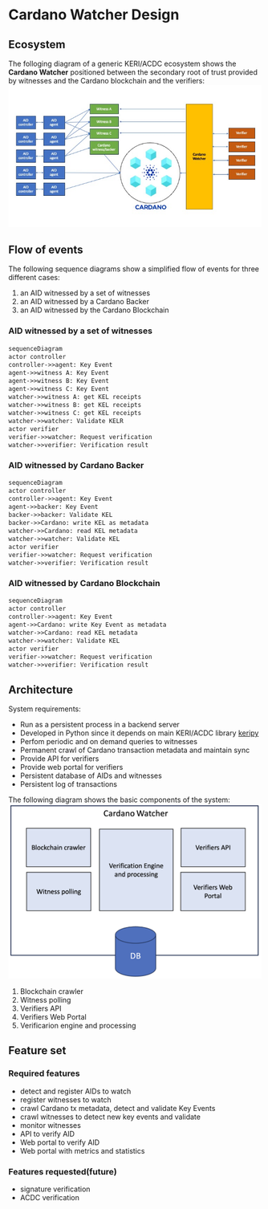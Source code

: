 # Cardano Watcher Design

## Ecosystem
The folloging diagram of a generic KERI/ACDC ecosystem shows the **Cardano Watcher** positioned between the secondary root of trust provided by witnesses and the Cardano blockchain and the verifiers:
![Ecosystem](Cardano_Watcher_Ecosystem.jpg)

## Flow of events
The following sequence diagrams show a simplified flow of events for three different cases:
1. an AID witnessed by a set of witnesses
2. an AID witnessed by a Cardano Backer
3. an AID witnessed by the Cardano Blockchain

### AID witnessed by a set of witnesses
```mermaid
sequenceDiagram
actor controller
controller->>agent: Key Event
agent->>witness A: Key Event
agent->>witness B: Key Event
agent->>witness C: Key Event
watcher->>witness A: get KEL receipts
watcher->>witness B: get KEL receipts
watcher->>witness C: get KEL receipts
watcher->>watcher: Validate KELR
actor verifier
verifier->>watcher: Request verification
watcher->>verifier: Verification result
```
### AID witnessed by Cardano Backer
```mermaid
sequenceDiagram
actor controller
controller->>agent: Key Event
agent->>backer: Key Event
backer->>backer: Validate KEL
backer->>Cardano: write KEL as metadata
watcher->>Cardano: read KEL metadata
watcher->>watcher: Validate KEL
actor verifier
verifier->>watcher: Request verification
watcher->>verifier: Verification result
```
### AID witnessed by Cardano Blockchain
```mermaid
sequenceDiagram
actor controller
controller->>agent: Key Event
agent->>Cardano: write Key Event as metadata
watcher->>Cardano: read KEL metadata
watcher->>watcher: Validate KEL
actor verifier
verifier->>watcher: Request verification
watcher->>verifier: Verification result
```
## Architecture
System requirements:
* Run as a persistent process in a backend server
* Developed in Python since it depends on main KERI/ACDC library [keripy](https://github.com/WebOfTrust/keripy)
* Perfom periodic and on demand queries to witnesses
* Permanent crawl of Cardano transaction metadata and maintain sync
* Provide API for verifiers
* Provide web portal for verifiers
* Persistent database of AIDs and witnesses
* Persistent log of transactions

The following diagram shows the basic components of the system:
![Architecture](Architecture.jpg)
1. Blockchain crawler
2. Witness polling
3. Verifiers API
4. Verifiers Web Portal
5. Verificarion engine and processing

## Feature set
### Required features
* detect and register AIDs to watch
* register witnesses to watch
* crawl Cardano tx metadata, detect and validate Key Events
* crawl witnesses to detect new key events and validate
* monitor witnesses
* API to verify AID
* Web portal to verify AID
* Web portal with metrics and statistics

### Features requested(future)
* signature verification
* ACDC verification
